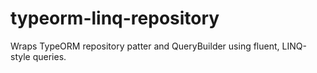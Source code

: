 # typeorm-linq-repository
Wraps TypeORM repository patter and QueryBuilder using fluent, LINQ-style queries.
